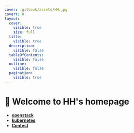 ```yaml
---
cover: .gitbook/assets/HH.jpg
coverY: 0
layout:
  cover:
    visible: true
    size: full
  title:
    visible: true
  description:
    visible: false
  tableOfContents:
    visible: false
  outline:
    visible: false
  pagination:
    visible: true
---
```


# 🫣 Welcome to HH's homepage



* [**openstack**](welcome-to-hhs-homepage/openstack/)
* [**kubernetes**](welcome-to-hhs-homepage/kubernetes/)
* [**Contest**](welcome-to-hhs-homepage/contest/)
